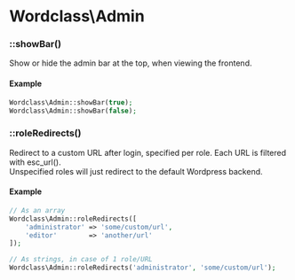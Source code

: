# Wordclass\Admin

### ::showBar()
Show or hide the admin bar at the top, when viewing the frontend.

#### Example
```php
Wordclass\Admin::showBar(true);
Wordclass\Admin::showBar(false);
```

### ::roleRedirects()
Redirect to a custom URL after login, specified per role. Each URL is filtered with esc_url().  
Unspecified roles will just redirect to the default Wordpress backend.

#### Example
```php
// As an array
Wordclass\Admin::roleRedirects([
    'administrator' => 'some/custom/url',
    'editor'        => 'another/url'
]);

// As strings, in case of 1 role/URL
Wordclass\Admin::roleRedirects('administrator', 'some/custom/url');
```
